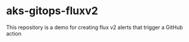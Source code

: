 # aks-gitops-fluxv2
This repository is a demo for creating flux v2 alerts that trigger a GitHub action
